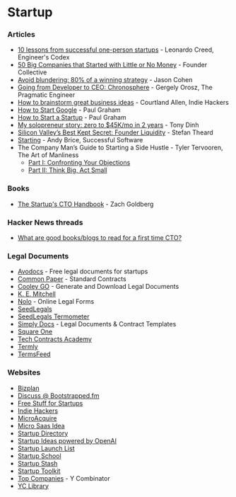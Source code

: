 # Startup

### Articles

* [10 lessons from successful one-person startups](https://engineercodex.substack.com/p/10-lessons-from-software-side-ventures) - Leonardo Creed, Engineer's Codex
* [50 Big Companies that Started with Little or No Money](https://foundercollective.medium.com/50-big-companies-that-started-with-little-or-no-money-4ef1b68aac25) - Founder Collective
* [Avoid blundering: 80% of a winning strategy](https://longform.asmartbear.com/avoid-blundering/) - Jason Cohen
* [Going from Developer to CEO: Chronosphere](https://blog.pragmaticengineer.com/chronosphere/) - Gergely Orosz, The Pragmatic Engineer
* [How to brainstorm great business ideas](https://www.indiehackers.com/post/how-to-brainstorm-great-business-ideas-ab51c3d51c) - Courtland Allen, Indie Hackers
* [How to Start Google](https://paulgraham.com/google.html) - Paul Graham
* [How to Start a Startup](https://paulgraham.com/start.html) - Paul Graham
* [My solopreneur story: zero to $45K/mo in 2 years](https://news.tonydinh.com/p/my-solopreneur-story-zero-to-45kmo) - Tony Dinh
* [Silicon Valley’s Best Kept Secret: Founder Liquidity](https://www.stefantheard.com/silicon-valleys-best-kept-secret-founder-liquidity/) - Stefan Theard
* [Starting](https://successfulsoftware.net/starting-a-microisv/) - Andy Brice, Successful Software
* The Company Man’s Guide to Starting a Side Hustle - Tyler Tervooren, The Art of Manliness
  * [Part I: Confronting Your Objections](https://www.artofmanliness.com/career-wealth/career/the-company-mans-guide-to-starting-a-side-hustle-part-i-confronting-your-objections/)
  * [Part II: Think Big, Act Small](https://www.artofmanliness.com/career-wealth/career/the-company-mans-guide-to-starting-a-side-hustle-part-ii-think-big-act-small/)

### Books

* [The Startup's CTO Handbook](https://github.com/ZachGoldberg/Startup-CTO-Handbook) - Zach Goldberg

### Hacker News threads

* [What are good books/blogs to read for a first time CTO?](https://news.ycombinator.com/item?id=38803092)

### Legal Documents

* [Avodocs](https://www.avodocs.com/) - Free legal documents for startups
* [Common Paper](https://commonpaper.com/standards/) - Standard Contracts
* [Cooley GO](https://www.cooleygo.com/documents/) - Generate and Download Legal Documents
* [K. E. Mitchell](https://projects.kemitchell.com/)
* [Nolo](https://store.nolo.com/products/online-legal-forms) - Online Legal Forms
* [SeedLegals](https://seedlegals.com/)
* [SeedLegals Termometer](https://seedlegals.com/termometer/)
* [Simply Docs](https://simply-docs.co.uk/) - Legal Documents & Contract Templates
* [Square One](https://squareoneforms.com/)
* [Tech Contracts Academy](https://www.techcontracts.com/contracts/)
* [Termly](https://termly.io/)
* [TermsFeed](https://www.termsfeed.com/)

### Websites

* [Bizplan](https://www.bizplan.com/)
* [Discuss @ Bootstrapped.fm](https://discuss.bootstrapped.fm/)
* [Free Stuff for Startups](https://www.producthunt.com/@hnshah/collections/free-stuff-for-startups)
* [Indie Hackers](https://www.indiehackers.com/)
* [MicroAcquire](https://microacquire.com/)
* [Micro Saas Idea](https://microsaasidea.substack.com/)
* [Startup Directory](https://www.eggradients.com/startup-directory)
* [Startup Ideas powered by OpenAI](https://ideasai.com/)
* [Startup Launch List](https://startuplaunchlist.com/)
* [Startup School](https://www.startupschool.org)
* [Startup Stash](https://startupstash.com/)
* [Startup Toolkit](https://startuptoolkit.info)
* [Top Companies](https://www.ycombinator.com/topcompanies) - Y Combinator
* [YC Library](https://www.ycombinator.com/library)
